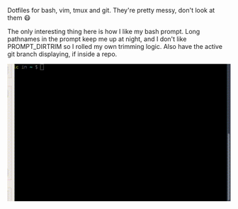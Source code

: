 Dotfiles for bash, vim, tmux and git. They're pretty messy, don't look at them :mask:

The only interesting thing here is how I like my bash prompt. Long pathnames in the prompt keep me up at night, and I don't like PROMPT_DIRTRIM so I rolled my own trimming logic. Also have the active git branch displaying, if inside a repo.

![](term.gif)


